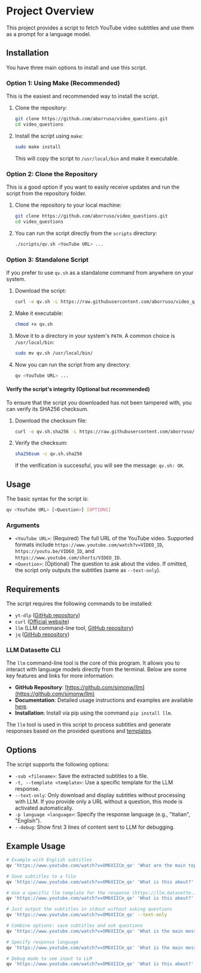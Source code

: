 # Project Overview

This project provides a script to fetch YouTube video subtitles and use them as a prompt for a language model.

## Installation

You have three main options to install and use this script.

### Option 1: Using Make (Recommended)

This is the easiest and recommended way to install the script.

1.  Clone the repository:
    ```bash
    git clone https://github.com/aborruso/video_questions.git
    cd video_questions
    ```
2.  Install the script using `make`:
    ```bash
    sudo make install
    ```
    This will copy the script to `/usr/local/bin` and make it executable.

### Option 2: Clone the Repository

This is a good option if you want to easily receive updates and run the script from the repository folder.

1. Clone the repository to your local machine:

    ```bash
    git clone https://github.com/aborruso/video_questions.git
    cd video_questions
    ```

2. You can run the script directly from the `scripts` directory:
    ```bash
    ./scripts/qv.sh <YouTube URL> ...
    ```

### Option 3: Standalone Script

If you prefer to use `qv.sh` as a standalone command from anywhere on your system.

1. Download the script:

    ```bash
    curl -o qv.sh -L https://raw.githubusercontent.com/aborruso/video_questions/main/scripts/qv.sh
    ```

2. Make it executable:

    ```bash
    chmod +x qv.sh
    ```

3. Move it to a directory in your system's `PATH`. A common choice is `/usr/local/bin`:

    ```bash
    sudo mv qv.sh /usr/local/bin/
    ```

4. Now you can run the script from any directory:

    ```bash
    qv <YouTube URL> ...
    ```

#### Verify the script's integrity (Optional but recommended)

To ensure that the script you downloaded has not been tampered with, you can verify its SHA256 checksum.

1.  Download the checksum file:
    ```bash
    curl -o qv.sh.sha256 -L https://raw.githubusercontent.com/aborruso/video_questions/main/qv.sh.sha256
    ```
2.  Verify the checksum:
    ```bash
    sha256sum -c qv.sh.sha256
    ```
    If the verification is successful, you will see the message: `qv.sh: OK`.

## Usage

The basic syntax for the script is:

```bash
qv <YouTube URL> [<Question>] [OPTIONS]
```

### Arguments

- `<YouTube URL>`: (Required) The full URL of the YouTube video. Supported formats include `https://www.youtube.com/watch?v=VIDEO_ID`, `https://youtu.be/VIDEO_ID`, and `https://www.youtube.com/shorts/VIDEO_ID`.
- `<Question>`: (Optional) The question to ask about the video. If omitted, the script only outputs the subtitles (same as `--text-only`).

## Requirements

The script requires the following commands to be installed:

- `yt-dlp` ([GitHub repository](https://github.com/yt-dlp/yt-dlp))
- `curl` ([Official website](https://curl.se/))
- `llm` (LLM command-line tool, [GitHub repository](https://llm.datasette.io/en/stable/))
- `jq` ([GitHub repository](https://github.com/stedolan/jq))

### LLM Datasette CLI

The `llm` command-line tool is the core of this program. It allows you to interact with language models directly from the terminal. Below are some key features and links for more information:

- **GitHub Repository**: [https://github.com/simonw/llm](https://github.com/simonw/llm)
- **Documentation**: Detailed usage instructions and examples are available [here](https://llm.datasette.io/en/stable/).
- **Installation**: Install via pip using the command `pip install llm`.

The `llm` tool is used in this script to process subtitles and generate responses based on the provided questions and [templates](https://llm.datasette.io/en/stable/templates.html).

## Options

The script supports the following options:

- `-sub <filename>`: Save the extracted subtitles to a file.
- `-t, --template <template>`: Use a specific template for the LLM response.
- `--text-only`: Only download and display subtitles without processing with LLM. If you provide only a URL without a question, this mode is activated automatically.
- `-p language <language>`: Specify the response language (e.g., "Italian", "English").
- `--debug`: Show first 3 lines of content sent to LLM for debugging.

## Example Usage

```bash
# Example with English subtitles
qv 'https://www.youtube.com/watch?v=OM6XIICm_qo' 'What are the main topics covered in this video?'

# Save subtitles to a file
qv 'https://www.youtube.com/watch?v=OM6XIICm_qo' 'What is this about?' -sub my_subtitles.txt

# Use a specific llm template for the response (https://llm.datasette.io/en/stable/templates.html)
qv 'https://www.youtube.com/watch?v=OM6XIICm_qo' 'What is this about?' -t andy

# Just output the subtitles in stdout without asking questions
qv 'https://www.youtube.com/watch?v=OM6XIICm_qo' --text-only

# Combine options: save subtitles and ask questions
qv 'https://www.youtube.com/watch?v=OM6XIICm_qo' 'What is the main message?' -sub my_subtitles.txt

# Specify response language
qv 'https://www.youtube.com/watch?v=OM6XIICm_qo' 'What is the main message?' -p language French

# Debug mode to see input to LLM
qv 'https://www.youtube.com/watch?v=OM6XIICm_qo' 'What is this about?' --debug
```
